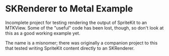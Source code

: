 # SKRenderer to Metal Example

Incomplete project for testing rendering the output of SpriteKit to an MTKView. Some of the "useful" code has been lost, though, so don't look at this as a good working example yet.

The name is a misnomer; there was originally a companion project to this that tested writing SpriteKit content directly to an SKRenderer.

